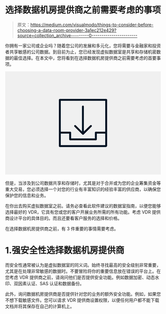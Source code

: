 # 选择数据机房提供商之前需要考虑的事项

> 原文：<https://medium.com/visualmodo/things-to-consider-before-choosing-a-data-room-provider-3a1ec212e429?source=collection_archive---------0----------------------->

你拥有一家公司或企业吗？随着您公司的发展和多元化，您将需要与金融家和投资者共享敏感的公司数据。到目前为止，您已经发现虚拟数据室是共享和存储机密数据的最佳选择。在本文中，您将看到在选择数据机房提供商之前需要考虑的首要事项。

![](img/aa05e96399e3483ed2c9a72652b02a7e.png)

但是，当涉及到公司数据共享和存储时，尤其是对于合并或为您的企业筹集资金等重大交易，您必须选择一个对您的行业有丰富知识的经验丰富的供应商，以确保您保护您的信息和业务。

在你出去购买虚拟数据室之前。请务必查看此软件建议的数据室指南，以便您能够选择最好的 VDR，它具有您或您的客户开展业务所需的所有功能。考虑 VDR 提供商设计平台的具体目的。而且还要看客户服务的选择和价格。

在选择数据机房提供商之前，有 3 件重要的事情需要考虑。

# 1.强安全性选择数据机房提供商

而安全性通常被认为是虚拟数据室的同义词。始终寻找最高的安全级别非常重要，尤其是在处理非常敏感的数据时。不要冒险将你的重要信息放在错误的平台上。在您考虑 VDR 提供商之前，请询问他们是否提供安全功能。例如数据加密、动态水印、双因素认证、SAS 认证和数据备份。

此外，询问数据机房提供商是否提供针对您的业务的额外安全功能。例如，如果您不想下载敏感文件。您可以请求 VDR 提供商设置权限，以便任何用户都不能下载文档并将其保存在自己的计算机上。